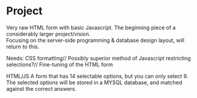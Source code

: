 # Project

Very raw HTML form with basic Javascript.   The beginning piece of a considerably larger project/vision.  
Focusing on the server-side programming & database design layout, will return to this.

Needs:
CSS formatting//
Possibly superior method of Javascript restricting selections?//
Fine-tuning of the HTML form


HTML/JS
A form that has 14 selectable options, but you can only select 9.
The selected options will be stored in a MYSQL database, and matched against the correct answers.
